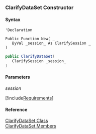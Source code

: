 ﻿### ClarifyDataSet Constructor

#### Syntax

```vbnet
'Declaration

Public Function New( _
   ByVal _session_ As ClarifySession _
)
```

```csharp
public ClarifyDataSet( 
   ClarifySession _session_
)
```

#### Parameters

_session_

[!include[Requirements](../partials/requirements.md)]

#### Reference

[ClarifyDataSet Class](fcSDK~FChoice.Foundation.Clarify.ClarifyDataSet.md)  
[ClarifyDataSet Members](fcSDK~FChoice.Foundation.Clarify.ClarifyDataSet_members.md)